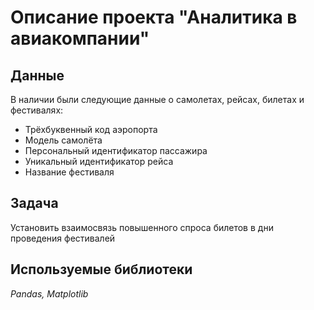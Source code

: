 # Описание проекта "Аналитика в авиакомпании"

## Данные
В наличии были следующие данные о самолетах, рейсах, билетах и фестивалях:
- Трёхбуквенный код аэропорта
- Модель самолёта 
- Персональный идентификатор пассажира
- Уникальный идентификатор рейса
- Название фестиваля

## Задача
Установить взаимосвязь повышенного спроса билетов в дни проведения фестивалей

## Используемые библиотеки
*Pandas, Matplotlib*
